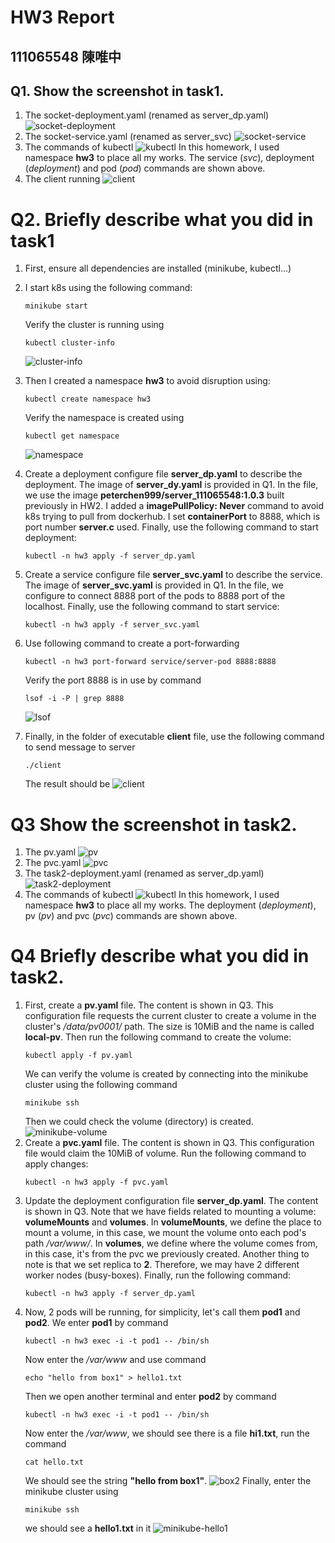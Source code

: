 # HW3 Report
111065548 陳唯中
---
## Q1. Show the screenshot in task1.
1. The socket-deployment.yaml (renamed as server_dp.yaml)
    ![socket-deployment](./image/task2_dp.png)
2. The socket-service.yaml (renamed as server_svc)
    ![socket-service](./image/task1_svc.png)
2. The commands of kubectl
    ![kubectl](./image/task1_kubectl.png)
    In this homework, I used namespace **hw3** to place all my works. The service (_svc_), deployment (_deployment_) and pod (_pod_) commands are shown above.
2. The client running
    ![client](./image/task1_client.png)

# Q2. Briefly describe what you did in task1
1. First, ensure all dependencies are installed (minikube, kubectl...)
2. I start k8s using the following command:
    ```
    minikube start
    ```
    Verify the cluster is running using
    ```
    kubectl cluster-info
    ```
    ![cluster-info](./image/Q2_cluster_info.png)
2. Then I created a namespace **hw3** to avoid disruption using:
    ```
    kubectl create namespace hw3
    ```
    Verify the namespace is created using
    ```
    kubectl get namespace
    ```
    ![namespace](./image/Q2_namespace.png)
2. Create a deployment configure file **server_dp.yaml** to describe the deployment. The image of **server_dy.yaml** is provided in Q1. In the file, we use the image **peterchen999/server_111065548:1.0.3** built previously in HW2. I added a **imagePullPolicy: Never** command to avoid k8s trying to pull from dockerhub. I set **containerPort** to 8888, which is port number **server.c** used. Finally, use the following command to start deployment:
    ```
    kubectl -n hw3 apply -f server_dp.yaml
    ```

2. Create a service configure file **server_svc.yaml** to describe the service. The image of **server_svc.yaml** is provided in Q1. In the file, we configure to connect 8888 port of the pods to 8888 port of the localhost. Finally, use the following command to start service:
    ```
    kubectl -n hw3 apply -f server_svc.yaml
    ```
2. Use following command to create a port-forwarding
    ```
    kubectl -n hw3 port-forward service/server-pod 8888:8888
    ```
    Verify the port 8888 is in use by command
    ```
    lsof -i -P | grep 8888
    ```
    ![lsof](./image/Q2_lsof.png)
2. Finally, in the folder of executable **client** file, use the following command to send message to server
    ```
    ./client
    ```
    The result should be
    ![client](./image/task1_client.png)
# Q3 Show the screenshot in task2.
1. The pv.yaml
    ![pv](./image/task2_pv.png)
2. The pvc.yaml
    ![pvc](./image/task2_pvc.png)
2. The task2-deployment.yaml (renamed as server_dp.yaml)
    ![task2-deployment](./image/task2_dp.png)
2. The commands of kubectl
    ![kubectl](./image/task2_kubectl.png)
    In this homework, I used namespace **hw3** to place all my works. The deployment (_deployment_), pv (_pv_) and pvc (_pvc_) commands are shown above.

# Q4 Briefly describe what you did in task2.
1. First, create a **pv.yaml** file. The content is shown in Q3. This configuration file requests the current cluster to create a volume in the cluster's _/data/pv0001/_ path. The size is 10MiB and the name is called **local-pv**. Then run the following command to create the volume:
    ```
    kubectl apply -f pv.yaml
    ```
    We can verify the volume is created by connecting into the minikube cluster using the following command
    ```
    minikube ssh 
    ```
    Then we could check the volume (directory) is created.
    ![minikube-volume](./image/Q4_minikube_volume.png)
2. Create a **pvc.yaml** file. The content is shown in Q3. This configuration file would claim the 10MiB of volume. Run the following command to apply changes:
    ```
    kubectl -n hw3 apply -f pvc.yaml
    ```
2. Update the deployment configuration file **server_dp.yaml**. The content is shown in Q3. Note that we have fields related to mounting a volume: **volumeMounts** and **volumes**. In **volumeMounts**, we define the place to mount a volume, in this case, we mount the volume onto each pod's path _/var/www/_. In **volumes**, we define where the volume comes from, in this case, it's from the pvc we previously created. Another thing to note is that we set replica to **2**. Therefore, we may have 2 different worker nodes (busy-boxes). Finally, run the following command:
    ```
    kubectl -n hw3 apply -f server_dp.yaml
    ```
2. Now, 2 pods will be running, for simplicity, let's call them **pod1** and **pod2**. We enter **pod1** by command
    ```
    kubectl -n hw3 exec -i -t pod1 -- /bin/sh
    ```
    Now enter the _/var/www_ and use command
    ```
    echo "hello from box1" > hello1.txt
    ```
    Then we open another terminal and enter **pod2** by command
    ```
    kubectl -n hw3 exec -i -t pod1 -- /bin/sh
    ```
    Now enter the _/var/www_, we should see there is a file **hi1.txt**, run the command
    ```
    cat hello.txt
    ```
    We should see the string **"hello from box1"**.
    ![box2](./image/Q4_box2.png)
    Finally, enter the minikube cluster using
    ```
    minikube ssh
    ```
    we should see a **hello1.txt** in it
    ![minikube-hello1](./image/Q4_minikube_hello1.png)
